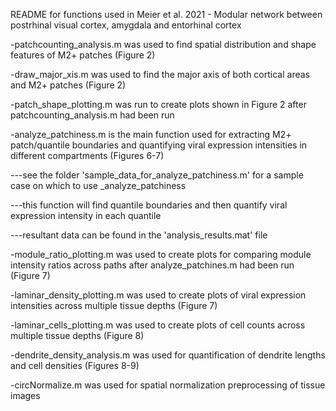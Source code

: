 README for functions used in Meier et al. 2021 - Modular network between postrhinal visual cortex, amygdala and entorhinal cortex


-patchcounting_analysis.m was used to find spatial distribution and shape features of M2+ patches (Figure 2)


-draw_major_xis.m was used to find the major axis of both cortical areas and M2+ patches (Figure 2)


-patch_shape_plotting.m was run to create plots shown in Figure 2 after patchcounting_analysis.m had been run


-analyze_patchiness.m is the main function used for extracting M2+ patch/quantile boundaries and quantifying viral expression intensities in different compartments (Figures 6-7)

---see the folder 'sample_data_for_analyze_patchiness.m' for a sample case on which to use _analyze_patchiness

---this function will find quantile boundaries and then quantify viral expression intensity in each quantile

---resultant data can be found in the 'analysis_results.mat' file


-module_ratio_plotting.m was used to create plots for comparing module intensity ratios across paths after analyze_patchines.m had been run (Figure 7)


-laminar_density_plotting.m was used to create plots of viral expression intensities across multiple tissue depths (Figure 7)


-laminar_cells_plotting.m was used to create plots of cell counts across multiple tissue depths (Figure 8)


-dendrite_density_analysis.m was used for quantification of dendrite lengths and cell densities (Figures 8-9)


-circNormalize.m was used for spatial normalization preprocessing of tissue images 